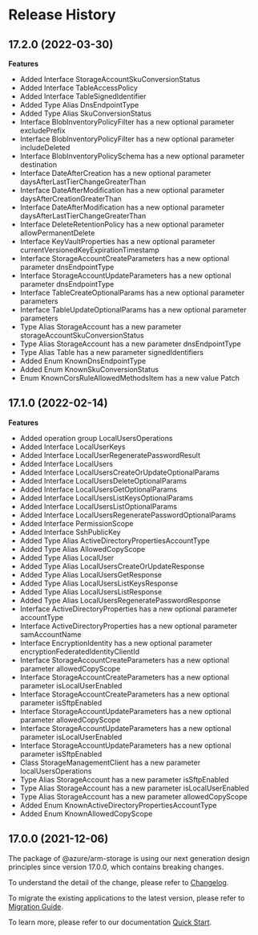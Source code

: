 # Release History
    
## 17.2.0 (2022-03-30)
    
**Features**

  - Added Interface StorageAccountSkuConversionStatus
  - Added Interface TableAccessPolicy
  - Added Interface TableSignedIdentifier
  - Added Type Alias DnsEndpointType
  - Added Type Alias SkuConversionStatus
  - Interface BlobInventoryPolicyFilter has a new optional parameter excludePrefix
  - Interface BlobInventoryPolicyFilter has a new optional parameter includeDeleted
  - Interface BlobInventoryPolicySchema has a new optional parameter destination
  - Interface DateAfterCreation has a new optional parameter daysAfterLastTierChangeGreaterThan
  - Interface DateAfterModification has a new optional parameter daysAfterCreationGreaterThan
  - Interface DateAfterModification has a new optional parameter daysAfterLastTierChangeGreaterThan
  - Interface DeleteRetentionPolicy has a new optional parameter allowPermanentDelete
  - Interface KeyVaultProperties has a new optional parameter currentVersionedKeyExpirationTimestamp
  - Interface StorageAccountCreateParameters has a new optional parameter dnsEndpointType
  - Interface StorageAccountUpdateParameters has a new optional parameter dnsEndpointType
  - Interface TableCreateOptionalParams has a new optional parameter parameters
  - Interface TableUpdateOptionalParams has a new optional parameter parameters
  - Type Alias StorageAccount has a new parameter storageAccountSkuConversionStatus
  - Type Alias StorageAccount has a new parameter dnsEndpointType
  - Type Alias Table has a new parameter signedIdentifiers
  - Added Enum KnownDnsEndpointType
  - Added Enum KnownSkuConversionStatus
  - Enum KnownCorsRuleAllowedMethodsItem has a new value Patch
    
    
## 17.1.0 (2022-02-14)
    
**Features**

  - Added operation group LocalUsersOperations
  - Added Interface LocalUserKeys
  - Added Interface LocalUserRegeneratePasswordResult
  - Added Interface LocalUsers
  - Added Interface LocalUsersCreateOrUpdateOptionalParams
  - Added Interface LocalUsersDeleteOptionalParams
  - Added Interface LocalUsersGetOptionalParams
  - Added Interface LocalUsersListKeysOptionalParams
  - Added Interface LocalUsersListOptionalParams
  - Added Interface LocalUsersRegeneratePasswordOptionalParams
  - Added Interface PermissionScope
  - Added Interface SshPublicKey
  - Added Type Alias ActiveDirectoryPropertiesAccountType
  - Added Type Alias AllowedCopyScope
  - Added Type Alias LocalUser
  - Added Type Alias LocalUsersCreateOrUpdateResponse
  - Added Type Alias LocalUsersGetResponse
  - Added Type Alias LocalUsersListKeysResponse
  - Added Type Alias LocalUsersListResponse
  - Added Type Alias LocalUsersRegeneratePasswordResponse
  - Interface ActiveDirectoryProperties has a new optional parameter accountType
  - Interface ActiveDirectoryProperties has a new optional parameter samAccountName
  - Interface EncryptionIdentity has a new optional parameter encryptionFederatedIdentityClientId
  - Interface StorageAccountCreateParameters has a new optional parameter allowedCopyScope
  - Interface StorageAccountCreateParameters has a new optional parameter isLocalUserEnabled
  - Interface StorageAccountCreateParameters has a new optional parameter isSftpEnabled
  - Interface StorageAccountUpdateParameters has a new optional parameter allowedCopyScope
  - Interface StorageAccountUpdateParameters has a new optional parameter isLocalUserEnabled
  - Interface StorageAccountUpdateParameters has a new optional parameter isSftpEnabled
  - Class StorageManagementClient has a new parameter localUsersOperations
  - Type Alias StorageAccount has a new parameter isSftpEnabled
  - Type Alias StorageAccount has a new parameter isLocalUserEnabled
  - Type Alias StorageAccount has a new parameter allowedCopyScope
  - Added Enum KnownActiveDirectoryPropertiesAccountType
  - Added Enum KnownAllowedCopyScope
    
    
## 17.0.0 (2021-12-06)

The package of @azure/arm-storage is using our next generation design principles since version 17.0.0, which contains breaking changes.

To understand the detail of the change, please refer to [Changelog](https://aka.ms/js-track2-changelog).

To migrate the existing applications to the latest version, please refer to [Migration Guide](https://aka.ms/js-track2-migration-guide).

To learn more, please refer to our documentation [Quick Start](https://aka.ms/js-track2-quickstart).
